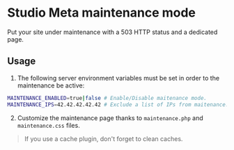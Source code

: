 # Studio Meta maintenance mode

Put your site under maintenance with a 503 HTTP status and a dedicated page.

## Usage

1. The following server environment variables must be set in order to the maintenance be active:
```bash
MAINTENANCE_ENABLED=true|false # Enable/Disable maitenance mode.
MAINTENANCE_IPS=42.42.42.42.42 # Exclude a list of IPs from maitenance.
```
2. Customize the maintenance page thanks to `maintenance.php` and `maintenance.css` files.

> If you use a cache plugin, don't forget to clean caches.
